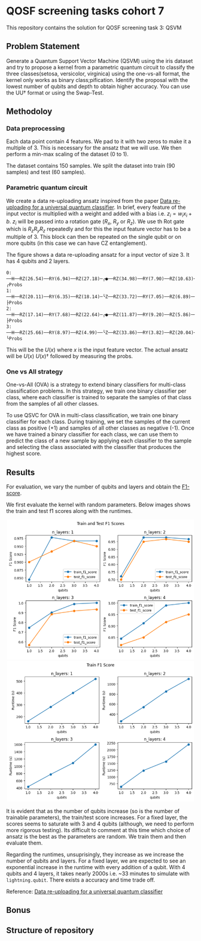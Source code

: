 # QOSF screening tasks cohort 7
This repository contains the solution for QOSF screening task 3: QSVM

## Problem Statement
Generate a Quantum Support Vector Machine (QSVM) using the iris dataset and try to propose a kernel from a parametric quantum circuit to classify the three classes(setosa, versicolor, virginica) using the one-vs-all format, the kernel only works as binary class;pification. Identify the proposal with the lowest number of qubits and depth to obtain higher accuracy. You can use the UU† format or using the Swap-Test.

## Methodoloy

### Data preprocessing
Each data point contain 4 features. We pad to it with two zeros to make it a multiple of 3. This is necessary for the ansatz that we will use. We then perform a min-max scaling of the dataset (0 to 1). 

The dataset contains 150 samples. We split the dataset into train (90 samples) and test (60 samples).

### Parametric quantum circuit

We create a data re-uploading ansatz inspired from the paper [Data re-uploading for a universal quantum classifier](https://quantum-journal.org/papers/q-2020-02-06-226/). In brief, every feature of the input vector is multiplied with a weight and added with a bias i.e. $z_i = w_ix_i + b$. $z_i$ will be passed into a rotation gate ($R_x$, $R_y$ or $R_z$). We use th Rot gate which is $R_zR_yR_z$ repeatedly and for this the input feature vector has to be a multiple of 3. This block can then be repeated on the single qubit or on more qubits (in this case we can have CZ entanglement).

The figure shows a data re-uploading ansatz for a input vector of size 3. It has 4 qubits and 2 layers.

```
0: ──H──RZ(26.54)──RY(6.94)──RZ(27.18)─╭●──RZ(34.98)──RY(7.90)──RZ(10.63)────╭Z─┤ ╭Probs
1: ──H──RZ(20.11)──RY(6.35)──RZ(18.14)─╰Z──RZ(33.72)──RY(7.05)──RZ(6.89)──╭●─│──┤ ├Probs
2: ──H──RZ(17.14)──RY(7.68)──RZ(22.64)─╭●──RZ(11.87)──RY(9.20)──RZ(5.86)──╰Z─│──┤ ├Probs
3: ──H──RZ(25.66)──RY(8.97)──RZ(4.99)──╰Z──RZ(33.86)──RY(3.82)──RZ(20.04)────╰●─┤ ╰Probs
```

This will be the $U(x)$ where $x$ is the input feature vector. The actual ansatz will be $U(x)$ $U(x)$† followed by measuring the probs.

### One vs All strategy

One-vs-All (OVA) is a strategy to extend binary classifiers for multi-class classification problems. In this strategy, we train one binary classifier per class, where each classifier is trained to separate the samples of that class from the samples of all other classes.

To use QSVC for OVA in multi-class classification, we train one binary classifier for each class. During training, we set the samples of the current class as positive (+1) and samples of all other classes as negative (-1). Once we have trained a binary classifier for each class, we can use them to predict the class of a new sample by applying each classifier to the sample and selecting the class associated with the classifier that produces the highest score.

## Results

For evaluation, we vary the number of qubits and layers and obtain the [F1-score](https://scikit-learn.org/stable/modules/generated/sklearn.metrics.f1_score.html).

We first evaluate the kernel with random parameters. Below images shows the train and test f1 scores along with the runtimes.

<p align="center">
  <img width="500" height="auto" src="https://raw.githubusercontent.com/Gopal-Dahale/qosf-screening-tasks-cohort-7/main/results/qsvc-ova-random-scores.png?token=GHSAT0AAAAAAB2LZ5KXLQ5U2GAC67LATH5AY77TJZQ">
  <img width="500" height="auto" src="https://raw.githubusercontent.com/Gopal-Dahale/qosf-screening-tasks-cohort-7/main/results/qsvc-ova-random-runtimes.png?token=GHSAT0AAAAAAB2LZ5KWBZM7BPAPCKMANF6KY77TMMQ">
</p>

It is evident that as the number of qubits increase (so is the number of trainable parameters), the train/test score increases. For a fixed layer, the scores seems to saturate with 3 and 4 qubits (although, we need to perform more rigorous testing). Its difficult to comment at this time which choice of ansatz is the best as the parameters are random. We train them and then evaluate them.

Regarding the runtimes, unsuprisingly, they increase as we increase the number of qubits and layers. For a fixed layer, we are expected to see an exponential increase in the runtime with every addition of a qubit. With 4 qubits and 4 layers, it takes nearly 2000s i.e. ~33 minutes to simulate with `lightning.qubit`. There exists a accuracy and time trade off.

Reference: [Data re-uploading for a universal quantum classifier](https://physics.paperswithcode.com/paper/data-re-uploading-for-a-universal-quantum)

## Bonus


## Structure of repository
